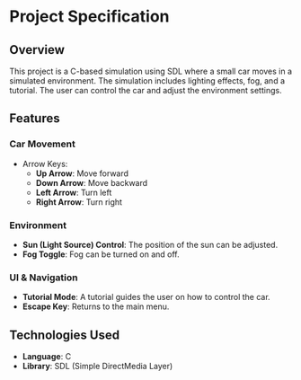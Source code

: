 # Project Specification

## Overview
This project is a C-based simulation using SDL where a small car moves in a simulated environment. The simulation includes lighting effects, fog, and a tutorial. The user can control the car and adjust the environment settings.

## Features

### Car Movement
- Arrow Keys:
  - **Up Arrow**: Move forward
  - **Down Arrow**: Move backward
  - **Left Arrow**: Turn left
  - **Right Arrow**: Turn right

### Environment
- **Sun (Light Source) Control**: The position of the sun can be adjusted.
- **Fog Toggle**: Fog can be turned on and off.

### UI & Navigation
- **Tutorial Mode**: A tutorial guides the user on how to control the car.
- **Escape Key**: Returns to the main menu.

## Technologies Used
- **Language**: C
- **Library**: SDL (Simple DirectMedia Layer)
